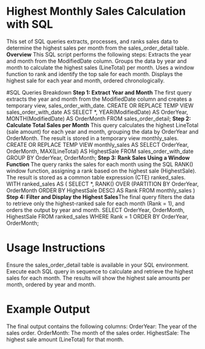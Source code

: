 # Highest Monthly Sales Calculation with SQL
This set of SQL queries extracts, processes, and ranks sales data to determine the highest sales per month from the sales_order_detail table.
**Overview**
This SQL script performs the following steps:
Extracts the year and month from the ModifiedDate column.
Groups the data by year and month to calculate the highest sales (LineTotal) per month.
Uses a window function to rank and identify the top sale for each month.
Displays the highest sale for each year and month, ordered chronologically.

#SQL Queries Breakdown
**Step 1: Extract Year and Month** The first query extracts the year and month from the ModifiedDate column and creates a temporary view, sales_order_with_date.
CREATE OR REPLACE TEMP VIEW sales_order_with_date AS
SELECT *,
       YEAR(ModifiedDate) AS OrderYear,
       MONTH(ModifiedDate) AS OrderMonth
FROM sales_order_detail;
**Step 2: Calculate Total Sales per Month** This query calculates the highest LineTotal (sale amount) for each year and month, grouping the data by OrderYear and OrderMonth. The result is stored in a temporary view monthly_sales.
CREATE OR REPLACE TEMP VIEW monthly_sales AS
SELECT OrderYear, 
       OrderMonth, 
       MAX(LineTotal) AS HighestSale
FROM sales_order_with_date
GROUP BY OrderYear, OrderMonth;
**Step 3: Rank Sales Using a Window Function** The query ranks the sales for each month using the SQL RANK() window function, assigning a rank based on the highest sale (HighestSale). The result is stored as a common table expression (CTE) ranked_sales.
WITH ranked_sales AS (
    SELECT *,
           RANK() OVER (PARTITION BY OrderYear, OrderMonth ORDER BY HighestSale DESC) AS Rank
    FROM monthly_sales
)
**Step 4: Filter and Display the Highest Sales**The final query filters the data to retrieve only the highest-ranked sale for each month (Rank = 1), and orders the output by year and month.
SELECT OrderYear, OrderMonth, HighestSale
FROM ranked_sales
WHERE Rank = 1
ORDER BY OrderYear, OrderMonth;

# Usage Instructions
Ensure the sales_order_detail table is available in your SQL environment.
Execute each SQL query in sequence to calculate and retrieve the highest sales for each month.
The results will show the highest sale amounts per month, ordered by year and month.

# Example Output
The final output contains the following columns:
OrderYear: The year of the sales order.
OrderMonth: The month of the sales order.
HighestSale: The highest sale amount (LineTotal) for that month.
